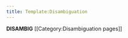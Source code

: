 ```yaml
---
title: Template:Disambiguation
---
```


<includeonly>__DISAMBIG__ [[Category:Disambiguation pages]]</includeonly>